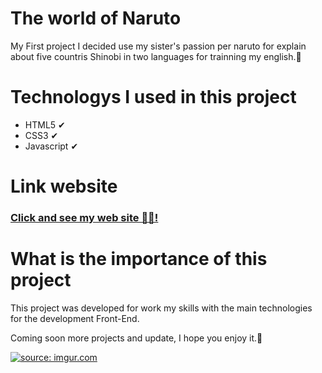 # The world of Naruto

My First project I decided use my sister's passion per naruto for explain about five countris Shinobi in two languages for trainning my english.🙂

# Technologys I used in this project
* HTML5 ✔
* CSS3 ✔
* Javascript ✔

# Link website
<h3><a href="https://tudosobrenaruto.netlify.app/" formtarget="_blank">Click and see my web site 🐱‍👤! </a></h3>

# What is the importance of this project
This project was developed for work my skills with the main technologies for the development Front-End.

Coming soon more projects and update, I hope you enjoy it.🤗

<a href="https://imgur.com/hzIyiIC"><img src="https://i.imgur.com/hzIyiIC.png" title="source: imgur.com" /></a>
